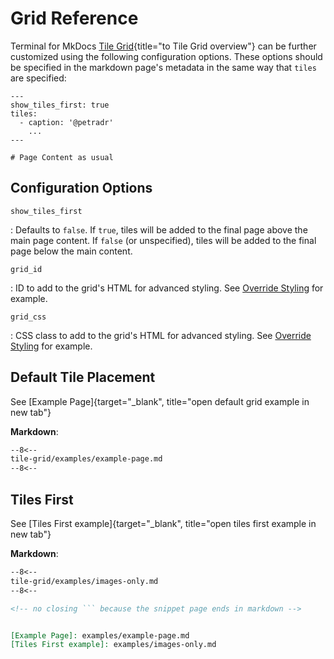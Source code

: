 # Grid Reference
Terminal for MkDocs [Tile Grid](index.md){title="to Tile Grid overview"} can be further customized using the following configuration options.  These options should be specified in the markdown page's metadata in the same way that `tiles` are specified:

```
---
show_tiles_first: true
tiles:
  - caption: '@petradr'
    ...
---

# Page Content as usual
```


## Configuration Options


`show_tiles_first`

:   Defaults to `false`.  If `true`, tiles will be added to the final page above the main page content.  If `false` (or unspecified), tiles will be added to the final page below the main content.

`grid_id`

:   ID to add to the grid's HTML for advanced styling. See [Override Styling] for example.

`grid_css`

:   CSS class to add to the grid's HTML for advanced styling. See [Override Styling] for example.


[Override Styling]: examples/override-styling.md


## Default Tile Placement

See [Example Page]{target="_blank", title="open default grid example in new tab"}

**Markdown**:
```markdown
--8<--
tile-grid/examples/example-page.md
--8<--
```


## Tiles First

See [Tiles First example]{target="_blank", title="open tiles first example in new tab"}

**Markdown**:
```markdown
--8<--
tile-grid/examples/images-only.md
--8<--

<!-- no closing ``` because the snippet page ends in markdown -->


[Example Page]: examples/example-page.md
[Tiles First example]: examples/images-only.md